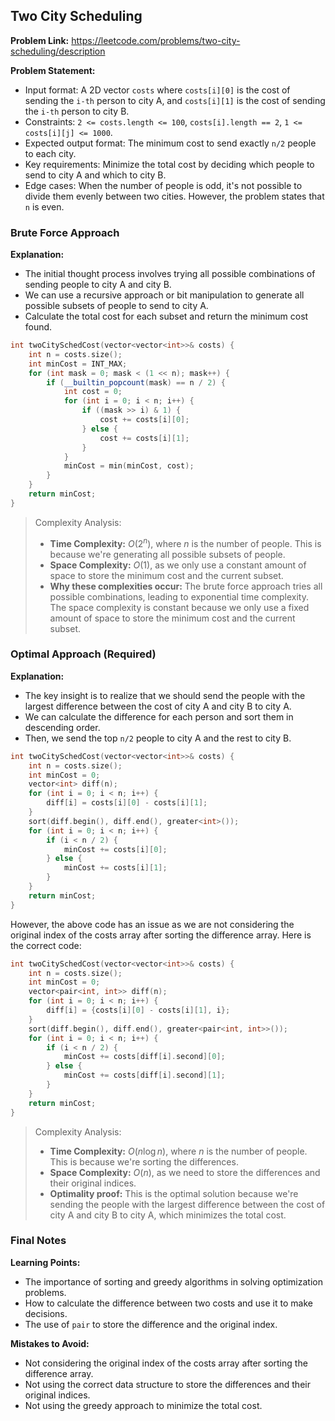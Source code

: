 ## Two City Scheduling

**Problem Link:** https://leetcode.com/problems/two-city-scheduling/description

**Problem Statement:**
- Input format: A 2D vector `costs` where `costs[i][0]` is the cost of sending the `i-th` person to city A, and `costs[i][1]` is the cost of sending the `i-th` person to city B.
- Constraints: `2 <= costs.length <= 100`, `costs[i].length == 2`, `1 <= costs[i][j] <= 1000`.
- Expected output format: The minimum cost to send exactly `n/2` people to each city.
- Key requirements: Minimize the total cost by deciding which people to send to city A and which to city B.
- Edge cases: When the number of people is odd, it's not possible to divide them evenly between two cities. However, the problem states that `n` is even.

### Brute Force Approach

**Explanation:**
- The initial thought process involves trying all possible combinations of sending people to city A and city B.
- We can use a recursive approach or bit manipulation to generate all possible subsets of people to send to city A.
- Calculate the total cost for each subset and return the minimum cost found.

```cpp
int twoCitySchedCost(vector<vector<int>>& costs) {
    int n = costs.size();
    int minCost = INT_MAX;
    for (int mask = 0; mask < (1 << n); mask++) {
        if (__builtin_popcount(mask) == n / 2) {
            int cost = 0;
            for (int i = 0; i < n; i++) {
                if ((mask >> i) & 1) {
                    cost += costs[i][0];
                } else {
                    cost += costs[i][1];
                }
            }
            minCost = min(minCost, cost);
        }
    }
    return minCost;
}
```

> Complexity Analysis:
> - **Time Complexity:** $O(2^n)$, where $n$ is the number of people. This is because we're generating all possible subsets of people.
> - **Space Complexity:** $O(1)$, as we only use a constant amount of space to store the minimum cost and the current subset.
> - **Why these complexities occur:** The brute force approach tries all possible combinations, leading to exponential time complexity. The space complexity is constant because we only use a fixed amount of space to store the minimum cost and the current subset.

### Optimal Approach (Required)

**Explanation:**
- The key insight is to realize that we should send the people with the largest difference between the cost of city A and city B to city A.
- We can calculate the difference for each person and sort them in descending order.
- Then, we send the top `n/2` people to city A and the rest to city B.

```cpp
int twoCitySchedCost(vector<vector<int>>& costs) {
    int n = costs.size();
    int minCost = 0;
    vector<int> diff(n);
    for (int i = 0; i < n; i++) {
        diff[i] = costs[i][0] - costs[i][1];
    }
    sort(diff.begin(), diff.end(), greater<int>());
    for (int i = 0; i < n; i++) {
        if (i < n / 2) {
            minCost += costs[i][0];
        } else {
            minCost += costs[i][1];
        }
    }
    return minCost;
}
```

However, the above code has an issue as we are not considering the original index of the costs array after sorting the difference array. Here is the correct code:

```cpp
int twoCitySchedCost(vector<vector<int>>& costs) {
    int n = costs.size();
    int minCost = 0;
    vector<pair<int, int>> diff(n);
    for (int i = 0; i < n; i++) {
        diff[i] = {costs[i][0] - costs[i][1], i};
    }
    sort(diff.begin(), diff.end(), greater<pair<int, int>>());
    for (int i = 0; i < n; i++) {
        if (i < n / 2) {
            minCost += costs[diff[i].second][0];
        } else {
            minCost += costs[diff[i].second][1];
        }
    }
    return minCost;
}
```

> Complexity Analysis:
> - **Time Complexity:** $O(n \log n)$, where $n$ is the number of people. This is because we're sorting the differences.
> - **Space Complexity:** $O(n)$, as we need to store the differences and their original indices.
> - **Optimality proof:** This is the optimal solution because we're sending the people with the largest difference between the cost of city A and city B to city A, which minimizes the total cost.

### Final Notes

**Learning Points:**
- The importance of sorting and greedy algorithms in solving optimization problems.
- How to calculate the difference between two costs and use it to make decisions.
- The use of `pair` to store the difference and the original index.

**Mistakes to Avoid:**
- Not considering the original index of the costs array after sorting the difference array.
- Not using the correct data structure to store the differences and their original indices.
- Not using the greedy approach to minimize the total cost.